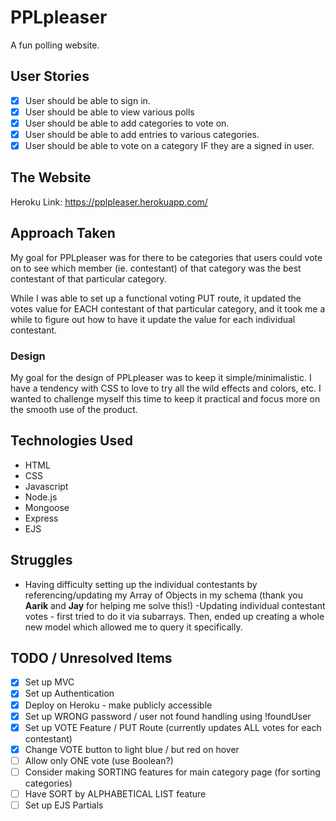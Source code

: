 # PPLpleaser
A fun polling website.

## User Stories
- [X] User should be able to sign in.
- [X] User should be able to view various polls
- [X] User should be able to add categories to vote on.
- [X] User should be able to add entries to various categories.
- [X] User should be able to vote on a category IF they are a signed in user.

## The Website
Heroku Link: https://pplpleaser.herokuapp.com/

## Approach Taken
My goal for PPLpleaser was for there to be categories that users could vote on to see which member (ie. contestant) of that category was the best contestant of that particular category.

While I was able to set up a functional voting PUT route, it updated the votes value for EACH contestant of that particular category, and it took me a while to figure out how to have it update the value for each individual contestant.

### Design
My goal for the design of PPLpleaser was to keep it simple/minimalistic. I have a tendency with CSS to love to try all the wild effects and colors, etc. I wanted to challenge myself this time to keep it practical and focus more on the smooth use of the product.

## Technologies Used
- HTML
- CSS
- Javascript
- Node.js
- Mongoose
- Express
- EJS

## Struggles
- Having difficulty setting up the individual contestants by referencing/updating my Array of Objects in my schema (thank you **Aarik** and **Jay** for helping me solve this!)
-Updating individual contestant votes - first tried to do it via subarrays. Then, ended up creating a whole new model which allowed me to query it specifically.

## TODO / Unresolved Items
- [X] Set up MVC
- [X] Set up Authentication
- [X] Deploy on Heroku - make publicly accessible
- [X] Set up WRONG password / user not found handling using !foundUser
- [X] Set up VOTE Feature / PUT Route (currently updates ALL votes for each contestant)
- [X] Change VOTE button to light blue / but red on hover
- [ ] Allow only ONE vote (use Boolean?)
- [ ] Consider making SORTING features for main category page (for sorting categories)
- [ ] Have SORT by ALPHABETICAL LIST feature
- [ ] Set up EJS Partials
